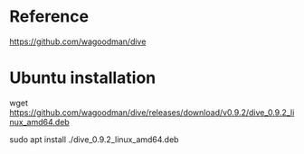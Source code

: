# Reference
https://github.com/wagoodman/dive

# Ubuntu installation
wget https://github.com/wagoodman/dive/releases/download/v0.9.2/dive_0.9.2_linux_amd64.deb

sudo apt install ./dive_0.9.2_linux_amd64.deb